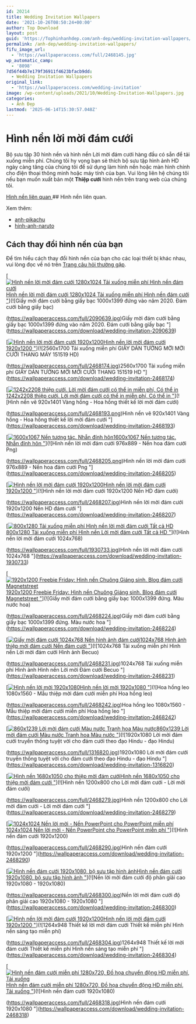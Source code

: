 ```yaml
---
id: 20214
title: Wedding Invitation Wallpapers
date: '2021-10-26T08:50:24+00:00'
author: Top Download
layout: post
guid: 'https://Tophinhanhdep.com/anh-dep/wedding-invitation-wallpapers/'
permalink: /anh-dep/wedding-invitation-wallpapers/
fifu_image_url:
  - 'https://wallpaperaccess.com/full/2468145.jpg'
wp_automatic_camp:
  - '8098'
7d56f44b7e179f36911f4623bfacb9dd:
  - Wedding Invitation Wallpapers
original_link:
  - 'https://wallpaperaccess.com/wedding-invitation'
image: /wp-content/uploads/2021/10/Wedding-Invitation-Wallpapers.jpg
categories:
  - Ảnh Đẹp
lastmod: '2025-06-14T15:30:57.048Z'
---
```

# Hình nền lời mời đám cưới

Bộ sưu tập 30 hình nền và hình nền Lời mời đám cưới hàng đầu có sẵn để tải xuống miễn phí. Chúng tôi hy vọng bạn sẽ thích bộ sưu tập hình ảnh HD ngày càng tăng của chúng tôi để sử dụng làm hình nền hoặc màn hình chính cho điện thoại thông minh hoặc máy tính của bạn. Vui lòng liên hệ chúng tôi nếu bạn muốn xuất bản một **Thiệp cưới** hình nền trên trang web của chúng tôi.

[Hình nền liên quan ](#related) ## Hình nền liên quan.

   
 Xem thêm:

   
- [anh-pikachu](https://tophinhanhdep.com/anh-anime/anh-pikachu/)
- [hinh-anh-naruto](https://tophinhanhdep.com/anh-naruto/hinh-anh-naruto/)

## Cách thay đổi hình nền của bạn

Để tìm hiểu cách thay đổi hình nền của bạn cho các loại thiết bị khác nhau, vui lòng đọc về nó trên [Trang câu hỏi thường gặp](https://tophinhanhdep.com/faq/).

  
[[![Hình nền lời mời đám cưới 1280x1024 Tải xuống miễn phí Hình nền đám cưới](https://wallpaperaccess.com/full/2468145.jpg)Hình nền lời mời đám cưới 1280x1024 Tải xuống miễn phí Hình nền đám cưới "](https://wallpaperaccess.com/download/wedding-invitation-2468145)](![Giấy mời đám cưới bằng giấy bạc 1000x1399 đứng vào năm 2020. Đám cưới bằng giấy bạc)

(https://wallpaperaccess.com/full/2090639.jpg)Giấy mời đám cưới bằng giấy bạc 1000x1399 đứng vào năm 2020. Đám cưới bằng giấy bạc "](https://wallpaperaccess.com/download/wedding-invitation-2090639)

[[![Hình nền lời mời đám cưới 1920x1200](https://wallpaperaccess.com/full/2468147.jpg)Hình nền lời mời đám cưới 1920x1200 "](https://wallpaperaccess.com/download/wedding-invitation-2468147)](![2560x1700 Tải xuống miễn phí GIẤY DÁN TƯỜNG MỜI MỜI CƯỚI THANG MÁY 151519 HD)

(https://wallpaperaccess.com/full/2468174.jpg)2560x1700 Tải xuống miễn phí GIẤY DÁN TƯỜNG MỜI MỜI CƯỚI THANG 151519 HD "](https://wallpaperaccess.com/download/wedding-invitation-2468174)

[[![1242x2208 thiệp cưới.  Lời mời đám cưới có thể in miễn phí, Có thể in](https://wallpaperaccess.com/full/1930735.png)1242x2208 thiệp cưới. Lời mời đám cưới có thể in miễn phí, Có thể in "](https://wallpaperaccess.com/download/wedding-invitation-1930735)](![Hình nền vẽ 920x1401 Vàng hồng - Hoa hồng thiết kế lời mời đám cưới)

(https://wallpaperaccess.com/full/2468193.png)Hình nền vẽ 920x1401 Vàng hồng - Hoa hồng thiết kế lời mời đám cưới "](https://wallpaperaccess.com/download/wedding-invitation-2468193)

[[![1600x1067 Nền tương tác.  Nhẫn đính hôn](https://wallpaperaccess.com/full/2120133.jpg)1600x1067 Nền tương tác. Nhẫn đính hôn "](https://wallpaperaccess.com/download/wedding-invitation-2120133)](![Hình nền lời mời đám cưới 976x889 - Nền hoa đám cưới Png)

(https://wallpaperaccess.com/full/2468205.png)Hình nền lời mời đám cưới 976x889 - Nền hoa đám cưới Png "](https://wallpaperaccess.com/download/wedding-invitation-2468205)

[[![Hình nền lời mời đám cưới 1920x1200](https://wallpaperaccess.com/full/2468206.jpg)Hình nền lời mời đám cưới 1920x1200 "](https://wallpaperaccess.com/download/wedding-invitation-2468206)](![Hình nền lời mời đám cưới 1920x1200 Nền HD đám cưới)

(https://wallpaperaccess.com/full/2468207.jpg)Hình nền lời mời đám cưới 1920x1200 Nền HD đám cưới "](https://wallpaperaccess.com/download/wedding-invitation-2468207)

[[![800x1280 Tải xuống miễn phí Hình nền lời mời đám cưới Tất cả HD](https://wallpaperaccess.com/full/2468217.jpg)800x1280 Tải xuống miễn phí Hình nền Lời mời đám cưới Tất cả HD "](https://wallpaperaccess.com/download/wedding-invitation-2468217)](![Hình nền lời mời đám cưới 1024x768)

(https://wallpaperaccess.com/full/1930733.jpg)Hình nền lời mời đám cưới 1024x768 "](https://wallpaperaccess.com/download/wedding-invitation-1930733)

[[![1920x1200 Freebie Friday: Hình nền Chuông Giáng sinh.  Blog đám cưới Magnetstreet](https://wallpaperaccess.com/full/526439.jpg)1920x1200 Freebie Friday: Hình nền Chuông Giáng sinh. Blog đám cưới Magnetstreet "](https://wallpaperaccess.com/download/wedding-invitation-526439)](![Giấy mời đám cưới bằng giấy bạc 1000x1399 đứng.  Màu nước hoa)

(https://wallpaperaccess.com/full/2468224.jpg)Giấy mời đám cưới bằng giấy bạc 1000x1399 đứng. Màu nước hoa "](https://wallpaperaccess.com/download/wedding-invitation-2468224)

[[![Giấy mời đám cưới 1024x768 Nền hình ảnh đám cưới](https://wallpaperaccess.com/full/2468226.jpg)1024x768 Hình ảnh thiệp mời đám cưới Nền đám cưới "](https://wallpaperaccess.com/download/wedding-invitation-2468226)](![1024x768 Tải xuống miễn phí Hình nền Lời mời đám cưới Hình ảnh Becuo)

(https://wallpaperaccess.com/full/2468231.jpg)1024x768 Tải xuống miễn phí Hình ảnh Hình nền Lời mời Đám cưới Becuo "](https://wallpaperaccess.com/download/wedding-invitation-2468231)

[[![Hình nền lời mời 1920x1080](https://wallpaperaccess.com/full/2468240.jpg)Hình nền lời mời 1920x1080 "](https://wallpaperaccess.com/download/wedding-invitation-2468240)](![Hoa hồng leo 1080x1560 - Mẫu thiệp mời đám cưới miễn phí Hoa hồng leo)

(https://wallpaperaccess.com/full/2468242.jpg)Hoa hồng leo 1080x1560 - Mẫu thiệp mời đám cưới miễn phí Hoa hồng leo "](https://wallpaperaccess.com/download/wedding-invitation-2468242)

[[![860x1239 Lời mời đám cưới Màu nước Tranh hoa Màu nước](https://wallpaperaccess.com/full/2468260.png)860x1239 Lời mời đám cưới Màu nước Tranh hoa Màu nước "](https://wallpaperaccess.com/download/wedding-invitation-2468260)](![1920x1080 Lời mời đám cưới truyền thống tuyệt vời cho đám cưới theo đạo Hindu - đạo Hindu)

(https://wallpaperaccess.com/full/1316820.jpg)1920x1080 Lời mời đám cưới truyền thống tuyệt vời cho đám cưới theo đạo Hindu - đạo Hindu "](https://wallpaperaccess.com/download/wedding-invitation-1316820)

[[![Hình nền 1680x1050 cho thiệp mời đám cưới](https://wallpaperaccess.com/full/2468272.png)Hình nền 1680x1050 cho thiệp mời đám cưới "](https://wallpaperaccess.com/download/wedding-invitation-2468272)](![Hình nền 1200x800 cho Lời mời đám cưới - Lời mời đám cưới)

(https://wallpaperaccess.com/full/2468279.jpg)Hình nền 1200x800 cho Lời mời đám cưới - Lời mời đám cưới "](https://wallpaperaccess.com/download/wedding-invitation-2468279)

[[![1024x1024 Nền lời mời - Nền PowerPoint cho PowerPoint miễn phí](https://wallpaperaccess.com/full/2468281.jpg)1024x1024 Nền lời mời - Nền PowerPoint cho PowerPoint miễn phí "](https://wallpaperaccess.com/download/wedding-invitation-2468281)](![Hình nền đám cưới 1920x1200)

(https://wallpaperaccess.com/full/2468290.jpg)Hình nền đám cưới 1920x1200 "](https://wallpaperaccess.com/download/wedding-invitation-2468290)

[[![Hình nền đám cưới 1920x1080, bộ sưu tập hình ảnh](https://wallpaperaccess.com/full/2468298.jpg)Hình nền đám cưới 1920x1080, bộ sưu tập hình ảnh "](https://wallpaperaccess.com/download/wedding-invitation-2468298)](![Nền lời mời đám cưới độ phân giải cao 1920x1080 - 1920x1080)

(https://wallpaperaccess.com/full/2468300.jpg)Nền lời mời đám cưới độ phân giải cao 1920x1080 - 1920x1080 "](https://wallpaperaccess.com/download/wedding-invitation-2468300)

[[![Hình nền lời mời đám cưới 1920x1200](https://wallpaperaccess.com/full/2468303.jpg)Hình nền lời mời đám cưới 1920x1200 "](https://wallpaperaccess.com/download/wedding-invitation-2468303)](![1264x948 Thiết kế lời mời đám cưới Thiết kế miễn phí Hình nền sáng tạo miễn phí)

(https://wallpaperaccess.com/full/2468304.jpg)1264x948 Thiết kế lời mời đám cưới Thiết kế miễn phí Hình nền sáng tạo miễn phí "](https://wallpaperaccess.com/download/wedding-invitation-2468304)

[[![Hình nền đám cưới miễn phí 1280x720, Đồ họa chuyển động HD miễn phí, Tải xuống](https://wallpaperaccess.com/full/1931191.jpg)Hình nền đám cưới miễn phí 1280x720, Đồ họa chuyển động HD miễn phí, Tải xuống "](https://wallpaperaccess.com/download/wedding-invitation-1931191)](![Hình nền đám cưới 1920x1080)

(https://wallpaperaccess.com/full/2468318.jpg)Hình nền đám cưới 1920x1080 "](https://wallpaperaccess.com/download/wedding-invitation-2468318)
